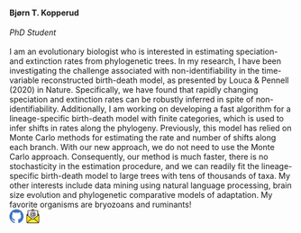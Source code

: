 <h4><strong>Bjørn T. Kopperud</strong></h4>
<em>PhD Student</em>

<br>
<br>

<div class="item">
  <span>
    I am an evolutionary biologist who is interested in estimating speciation- and extinction rates from phylogenetic trees.
    In my research, I have been investigating the challenge associated with non-identifiability in the time-variable reconstructed birth-death model, as presented by Louca & Pennell (2020) in Nature.
    Specifically, we have found that rapidly changing speciation and extinction rates can be robustly inferred in spite of non-identifiability.
    Additionally, I am working on developing a fast algorithm for a lineage-specific birth-death model with finite categories, which is used to infer shifts in rates along the phylogeny.
    Previously, this model has relied on Monte Carlo methods for estimating the rate and number of shifts along each branch.
    With our new approach, we do not need to use the Monte Carlo approach.
    Consequently, our method is much faster, there is no stochasticity in the estimation procedure, and we can readily fit the lineage-specific birth-death model to large trees with tens of thousands of taxa.
    My other interests include data mining using natural language processing, brain size evolution and phylogenetic comparative models of adaptation.
    My favorite organisms are bryozoans and ruminants!
  </span>
<br>
  <a href="https://github.com/kopperud" target="_blank"><img src="/assets/icons/mark-github.svg" width="25px"></a>
  <a href="mailto:b.kopperud@lmu.de"><img src="/assets/icons/email.png" width="25px"></a>
</div>
